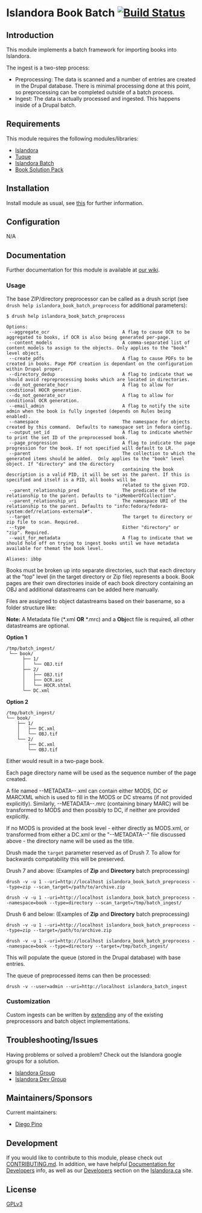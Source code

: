 # Islandora Book Batch [![Build Status](https://travis-ci.org/Islandora/islandora_book_batch.png?branch=7.x)](https://travis-ci.org/Islandora/islandora_book_batch)

## Introduction

This module implements a batch framework for importing books into Islandora.

The ingest is a two-step process:

* Preprocessing: The data is scanned and a number of entries are created in the
  Drupal database.  There is minimal processing done at this point, so preprocessing can
  be completed outside of a batch process.
* Ingest: The data is actually processed and ingested. This happens inside of
  a Drupal batch.

## Requirements

This module requires the following modules/libraries:

* [Islandora](https://github.com/islandora/islandora)
* [Tuque](https://github.com/islandora/tuque)
* [Islandora Batch](https://github.com/Islandora/islandora_batch)
* [Book Solution Pack](https://github.com/Islandora/islandora_solution_pack_book)


## Installation

Install module as usual, see [this](https://drupal.org/documentation/install/modules-themes/modules-7) for further information.

## Configuration

N/A

## Documentation

Further documentation for this module is available at [our wiki](https://wiki.duraspace.org/display/ISLANDORA/Islandora+Book+Batch).

### Usage

The base ZIP/directory preprocessor can be called as a drush script (see `drush help islandora_book_batch_preprocess` for additional parameters):
```man
$ drush help islandora_book_batch_preprocess

Options:
 --aggregate_ocr                           A flag to cause OCR to be aggregated to books, if OCR is also being generated per-page.
 --content_models                          A comma-separated list of content models to assign to the objects. Only applies to the "book" level object.
 --create_pdfs                             A flag to cause PDFs to be created in books. Page PDF creation is dependant on the configuration within Drupal proper.
 --directory_dedup                         A flag to indicate that we should avoid repreprocessing books which are located in directories.
 --do_not_generate_hocr                    A flag to allow for conditional HOCR generation.
 --do_not_generate_ocr                     A flag to allow for conditional OCR generation.
 --email_admin                             A flag to notify the site admin when the book is fully ingested (depends on Rules being enabled).
 --namespace                               The namespace for objects created by this command.  Defaults to namespace set in fedora config.
 --output_set_id                           A flag to indicate whether to print the set ID of the preprocessed book.
 --page_progression                        A flag to indicate the page progression for the book. If not specified will default to LR.
 --parent                                  The collection to which the generated items should be added.  Only applies to the "book" level object. If "directory" and the directory
                                           containing the book description is a valid PID, it will be set as the parent. If this is specified and itself is a PID, all books will be
                                           related to the given PID.
 --parent_relationship_pred                The predicate of the relationship to the parent. Defaults to "isMemberOfCollection".
 --parent_relationship_uri                 The namespace URI of the relationship to the parent. Defaults to "info:fedora/fedora-system:def/relations-external#".
 --target                                  The target to directory or zip file to scan. Required.
 --type                                    Either "directory" or "zip". Required.
 --wait_for_metadata                       A flag to indicate that we should hold off on trying to ingest books until we have metadata available for themat the book level.

Aliases: ibbp
```

Books must be broken up into separate directories, such that each directory at the "top" level (in the target directory or Zip file) represents a book. Book pages are their own directories inside of each book directory containing an OBJ and additional datastreams can be added here manually.

Files are assigned to object datastreams based on their basename, so a folder structure like:

**Note:** A Metadata file (\*.xml **OR** \*.mrc) and a **Obj**ect file is required, all other datastreams are optional.

**Option 1**
```tree-view
/tmp/batch_ingest/
 └── book/
      ├── 1/
      │   └── OBJ.tif
      ├── 2/
      │   ├── OBJ.tif
      │   ├── OCR.asc
      │   └── HOCR.shtml
      └── DC.xml
```

**Option 2**
```tree-view
/tmp/batch_ingest/
└── book/
    ├── 1/
    │   ├── DC.xml
    │   └── OBJ.tif
    └── 2/
        ├── DC.xml
        └── OBJ.tif
```

Either would result in a two-page book.

Each page directory name will be used as the sequence number of the page created.

A file named --METADATA--.xml can contain either MODS, DC or MARCXML which is used to fill in the MODS or DC streams (if not provided explicitly). Similarly, --METADATA--.mrc (containing binary MARC) will be transformed to MODS and then possibly to DC, if neither are provided explicitly.

If no MODS is provided at the book level - either directly as MODS.xml, or transformed from either a DC.xml or the "--METADATA--" file discussed above - the directory name will be used as the title.

Drush made the `target` parameter reserved as of Drush 7. To allow for backwards compatability this will be preserved.

Drush 7 and above: (Examples of **Zip** and **Directory** batch preprocessing)

`drush -v -u 1 --uri=http://localhost islandora_book_batch_preprocess --type=zip --scan_target=/path/to/archive.zip`

`drush -v -u 1 --uri=http://localhost islandora_book_batch_preprocess --namespace=book --type=directory --scan_target=/tmp/batch_ingest/`

Drush 6 and below: (Examples of **Zip** and **Directory** batch preprocessing)

`drush -v -u 1 --uri=http://localhost islandora_book_batch_preprocess --type=zip --target=/path/to/archive.zip`

`drush -v -u 1 --uri=http://localhost islandora_book_batch_preprocess --namespace=book --type=directory --target=/tmp/batch_ingest/`

This will populate the queue (stored in the Drupal database) with base entries.

The queue of preprocessed items can then be processed:

`drush -v --user=admin --uri=http://localhost islandora_batch_ingest`

### Customization

Custom ingests can be written by [extending](https://github.com/Islandora/islandora_batch/wiki/How-To-Extend) any of the existing preprocessors and batch object implementations.

## Troubleshooting/Issues

Having problems or solved a problem? Check out the Islandora google groups for a solution.

* [Islandora Group](https://groups.google.com/forum/?hl=en&fromgroups#!forum/islandora)
* [Islandora Dev Group](https://groups.google.com/forum/?hl=en&fromgroups#!forum/islandora-dev)

## Maintainers/Sponsors

Current maintainers:

* [Diego Pino](https://github.com/DiegoPino)

## Development

If you would like to contribute to this module, please check out [CONTRIBUTING.md](CONTRIBUTING.md). In addition, we have helpful [Documentation for Developers](https://github.com/Islandora/islandora/wiki#wiki-documentation-for-developers) info, as well as our [Developers](http://islandora.ca/developers) section on the [Islandora.ca](http://islandora.ca) site.

## License

[GPLv3](http://www.gnu.org/licenses/gpl-3.0.txt)
